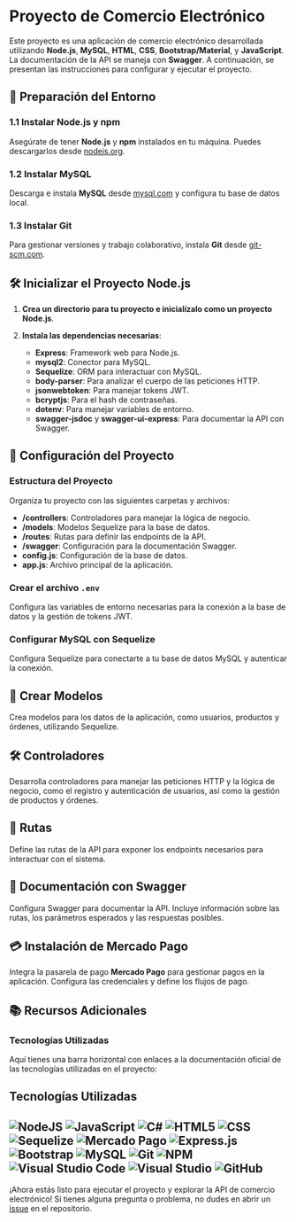 # Proyecto de Comercio Electrónico

Este proyecto es una aplicación de comercio electrónico desarrollada utilizando **Node.js**, **MySQL**, **HTML**, **CSS**, **Bootstrap/Material**, y **JavaScript**. La documentación de la API se maneja con **Swagger**. A continuación, se presentan las instrucciones para configurar y ejecutar el proyecto.

## 🚀 Preparación del Entorno

### 1.1 Instalar Node.js y npm

Asegúrate de tener **Node.js** y **npm** instalados en tu máquina. Puedes descargarlos desde [nodejs.org](https://nodejs.org).

### 1.2 Instalar MySQL

Descarga e instala **MySQL** desde [mysql.com](https://www.mysql.com) y configura tu base de datos local.

### 1.3 Instalar Git

Para gestionar versiones y trabajo colaborativo, instala **Git** desde [git-scm.com](https://git-scm.com).

## 🛠 Inicializar el Proyecto Node.js

1. **Crea un directorio para tu proyecto e inicialízalo como un proyecto Node.js**.

2. **Instala las dependencias necesarias**:

    - **Express**: Framework web para Node.js.
    - **mysql2**: Conector para MySQL.
    - **Sequelize**: ORM para interactuar con MySQL.
    - **body-parser**: Para analizar el cuerpo de las peticiones HTTP.
    - **jsonwebtoken**: Para manejar tokens JWT.
    - **bcryptjs**: Para el hash de contraseñas.
    - **dotenv**: Para manejar variables de entorno.
    - **swagger-jsdoc** y **swagger-ui-express**: Para documentar la API con Swagger.

## 📁 Configuración del Proyecto

### Estructura del Proyecto

Organiza tu proyecto con las siguientes carpetas y archivos:

- **/controllers**: Controladores para manejar la lógica de negocio.
- **/models**: Modelos Sequelize para la base de datos.
- **/routes**: Rutas para definir las endpoints de la API.
- **/swagger**: Configuración para la documentación Swagger.
- **config.js**: Configuración de la base de datos.
- **app.js**: Archivo principal de la aplicación.

### Crear el archivo `.env`

Configura las variables de entorno necesarias para la conexión a la base de datos y la gestión de tokens JWT.

### Configurar MySQL con Sequelize

Configura Sequelize para conectarte a tu base de datos MySQL y autenticar la conexión.

## 🔨 Crear Modelos

Crea modelos para los datos de la aplicación, como usuarios, productos y órdenes, utilizando Sequelize.

## 🛠 Controladores

Desarrolla controladores para manejar las peticiones HTTP y la lógica de negocio, como el registro y autenticación de usuarios, así como la gestión de productos y órdenes.

## 🔗 Rutas

Define las rutas de la API para exponer los endpoints necesarios para interactuar con el sistema.

## 📜 Documentación con Swagger

Configura Swagger para documentar la API. Incluye información sobre las rutas, los parámetros esperados y las respuestas posibles.

## 💳 Instalación de Mercado Pago

Integra la pasarela de pago **Mercado Pago** para gestionar pagos en la aplicación. Configura las credenciales y define los flujos de pago.

## 📚 Recursos Adicionales

### Tecnologías Utilizadas

Aquí tienes una barra horizontal con enlaces a la documentación oficial de las tecnologías utilizadas en el proyecto:

## Tecnologías Utilizadas

![NodeJS](https://img.shields.io/badge/node.js-%2343853D.svg?style=for-the-badge&logo=node.js&logoColor=white)
![JavaScript](https://img.shields.io/badge/javascript-%23323330.svg?style=for-the-badge&logo=javascript&logoColor=%23F7DF1E)
![C#](https://img.shields.io/badge/c%23-%23239120.svg?style=for-the-badge&logo=c-sharp&logoColor=white)
![HTML5](https://img.shields.io/badge/html5-%23E34F26.svg?style=for-the-badge&logo=html5&logoColor=white)
![CSS](https://img.shields.io/badge/css-%231572B6.svg?style=for-the-badge&logo=css3&logoColor=white)
![Sequelize](https://img.shields.io/badge/sequelize-%23084B8A.svg?style=for-the-badge&logo=sequelize&logoColor=white)
![Mercado Pago](https://img.shields.io/badge/mercado%20pago-%230077FF.svg?style=for-the-badge&logo=mercado-pago&logoColor=white)
![Express.js](https://img.shields.io/badge/express.js-%23404d59.svg?style=for-the-badge&logo=express&logoColor=%2361DAFB)
![Bootstrap](https://img.shields.io/badge/bootstrap-%23563D7C.svg?style=for-the-badge&logo=bootstrap&logoColor=white)
![MySQL](https://img.shields.io/badge/mysql-%2300f.svg?style=for-the-badge&logo=mysql&logoColor=white)
![Git](https://img.shields.io/badge/git-%23F05033.svg?style=for-the-badge&logo=git&logoColor=white)
![NPM](https://img.shields.io/badge/NPM-%23000000.svg?style=for-the-badge&logo=npm&logoColor=white)
![Visual Studio Code](https://img.shields.io/badge/VisualStudioCode-0078d7.svg?style=for-the-badge&logo=visual-studio-code&logoColor=white)
![Visual Studio](https://img.shields.io/badge/VisualStudio-5C2D91.svg?style=for-the-badge&logo=visual-studio&logoColor=white)
![GitHub](https://img.shields.io/badge/github-%23121011.svg?style=for-the-badge&logo=github&logoColor=white)
---

¡Ahora estás listo para ejecutar el proyecto y explorar la API de comercio electrónico! Si tienes alguna pregunta o problema, no dudes en abrir un [issue](https://github.com/tu-repositorio/issues) en el repositorio.

